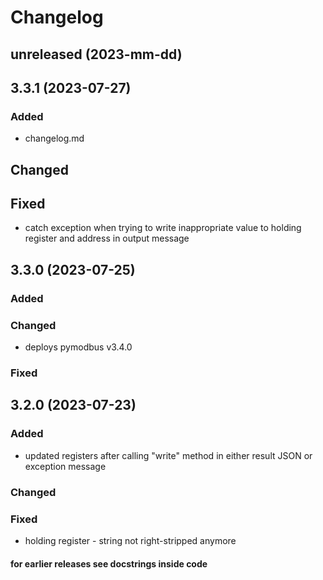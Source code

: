 # Changelog 

## unreleased (2023-mm-dd)

## 3.3.1 (2023-07-27)
### Added
- changelog.md 

## Changed

## Fixed
- catch exception when trying to write inappropriate value to holding 
register and address in output message 

## 3.3.0 (2023-07-25)
### Added

### Changed

- deploys pymodbus v3.4.0

### Fixed

## 3.2.0 (2023-07-23)
### Added
- updated registers after calling "write" method in either result JSON or 
exception message

### Changed

### Fixed     
- holding register - string not right-stripped anymore


#### for earlier releases see docstrings inside code